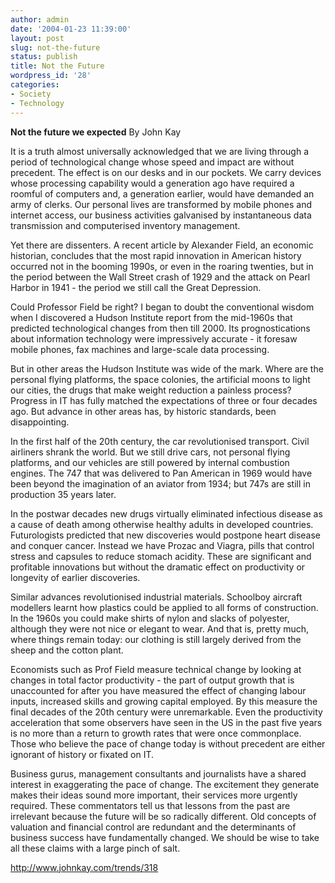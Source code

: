 ```yaml
---
author: admin
date: '2004-01-23 11:39:00'
layout: post
slug: not-the-future
status: publish
title: Not the Future
wordpress_id: '28'
categories:
- Society
- Technology
---
```

<strong>Not the future we expected</strong>
By John Kay

It is a truth almost universally acknowledged that we are living through a period of technological change whose speed and impact are without precedent. The effect is on our desks and in our pockets. We carry devices whose processing capability would a generation ago have required a roomful of computers and, a generation earlier, would have demanded an army of clerks. Our personal lives are transformed by mobile phones and internet access, our business activities galvanised by instantaneous data transmission and computerised inventory management.

Yet there are dissenters. A recent article by Alexander Field, an economic historian, concludes that the most rapid innovation in American history occurred not in the booming 1990s, or even in the roaring twenties, but in the period between the Wall Street crash of 1929 and the attack on Pearl Harbor in 1941 - the period we still call the Great Depression.

Could Professor Field be right? I began to doubt the conventional wisdom when I discovered a Hudson Institute report from the mid-1960s that predicted technological changes from then till 2000. Its prognostications about information technology were impressively accurate - it foresaw mobile phones, fax machines and large-scale data processing.

But in other areas the Hudson Institute was wide of the mark. Where are the personal flying platforms, the space colonies, the artificial moons to light our cities, the drugs that make weight reduction a painless process? Progress in IT has fully matched the expectations of three or four decades ago. But advance in other areas has, by historic standards, been disappointing.

In the first half of the 20th century, the car revolutionised transport. Civil airliners shrank the world. But we still drive cars, not personal flying platforms, and our vehicles are still powered by internal combustion engines. The 747 that was delivered to Pan American in 1969 would have been beyond the imagination of an aviator from 1934; but 747s are still in production 35 years later.

In the postwar decades new drugs virtually eliminated infectious disease as a cause of death among otherwise healthy adults in developed countries. Futurologists predicted that new discoveries would postpone heart disease and conquer cancer. Instead we have Prozac and Viagra, pills that control stress and capsules to reduce stomach acidity. These are significant and profitable innovations but without the dramatic effect on productivity or longevity of earlier discoveries.

Similar advances revolutionised industrial materials. Schoolboy aircraft modellers learnt how plastics could be applied to all forms of construction. In the 1960s you could make shirts of nylon and slacks of polyester, although they were not nice or elegant to wear. And that is, pretty much, where things remain today: our clothing is still largely derived from the sheep and the cotton plant.

Economists such as Prof Field measure technical change by looking at changes in total factor productivity - the part of output growth that is unaccounted for after you have measured the effect of changing labour
inputs, increased skills and growing capital employed. By this measure the final decades of the 20th century were unremarkable. Even the productivity acceleration that some observers have seen in the US in the past five years is no more than a return to growth rates that were once commonplace. Those who believe the pace of change today is without precedent are either ignorant of history or fixated on IT.

Business gurus, management consultants and journalists have a shared interest in exaggerating the pace of change. The excitement they generate makes their ideas sound more important, their services more urgently required. These commentators tell us that lessons from the past are irrelevant because the future will be so radically different. Old concepts of valuation and financial control are redundant and the determinants of business success have fundamentally changed. We should be wise to take all these claims with a large pinch of salt.

<a href="http://www.johnkay.com/trends/318">http://www.johnkay.com/trends/318</a>
